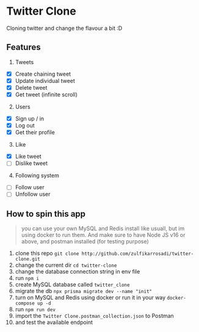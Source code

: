 # Twitter Clone
Cloning twitter and change the flavour a bit :D

## Features
1. Tweets
- [x] Create chaining tweet
- [x] Update individual tweet
- [x] Delete tweet
- [x] Get tweet (infinite scroll)
2. Users
- [x] Sign up / in
- [x] Log out
- [x] Get their profile
3. Like
- [x] Like tweet
- [ ] Dislike tweet
4. Following system
- [ ] Follow user
- [ ] Unfollow user

## How to spin this app
> you can use your own MySQL and Redis install like usuall, but im using docker to run them.
> And make sure to have Node JS v16 or above, and postman installed (for testing purpose)
1. clone this repo `git clone http://github.com/zulfikarrosadi/twitter-clone.git`
1. change the current dir `cd twitter-clone`
1. change the database connection string in env file
1. run `npm i`
1. create MySQL database called `twitter_clone`
1. migrate the db `npx prisma migrate dev --name "init"`
1. turn on MySQL and Redis using docker or run it in your way `docker-compose up -d`
1. run `npm run dev`
1. import the `Twitter Clone.postman_collection.json` to Postman
1. and test the available endpoint